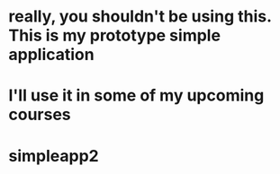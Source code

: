 # really, you shouldn't be using this. This is my prototype simple application
# I'll use it in some of my upcoming courses
# simpleapp2
